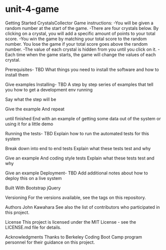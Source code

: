 # unit-4-game

Getting Started
CrystalsCollector Game instructions:
-You will be given a random number at the start of the game.
-There are four crystals below. By clicking on a crystal, you will add a specific amount of points to your total score.
-You win the game by matching your total score to the random number. You lose the game if your total score goes above the random number.
-The value of each crystal is hidden from you until you click on it.
-Each time when the game starts, the game will change the values of each crystal.

Prerequisites- TBD
What things you need to install the software and how to install them

Give examples
Installing- TBD
A step by step series of examples that tell you how to get a development env running

Say what the step will be

Give the example
And repeat

until finished
End with an example of getting some data out of the system or using it for a little demo

Running the tests- TBD
Explain how to run the automated tests for this system

Break down into end to end tests
Explain what these tests test and why

Give an example
And coding style tests
Explain what these tests test and why

Give an example
Deployment- TBD
Add additional notes about how to deploy this on a live system

Built With
Bootstrap
jQuery

Versioning
For the versions available, see the tags on this repository.

Authors
John Kawahara
See also the list of contributors who participated in this project.

License
This project is licensed under the MIT License - see the LICENSE.md file for details.

Acknowledgments
Thanks to Berkeley Coding Boot Camp program personnel for their guidance on this project.